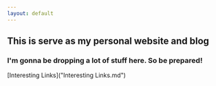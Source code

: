 ```yaml
---
layout: default
---
```


## This is serve as my personal website and blog
### I'm gonna be dropping a lot of stuff here. So be prepared!


[Interesting Links]("Interesting Links.md")
